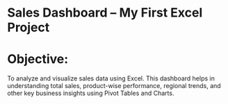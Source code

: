 # Sales Dashboard – My First Excel Project
# Objective:
To analyze and visualize sales data using Excel. This dashboard helps in understanding total sales, product-wise performance, regional trends, and other key business insights using Pivot Tables and Charts.

